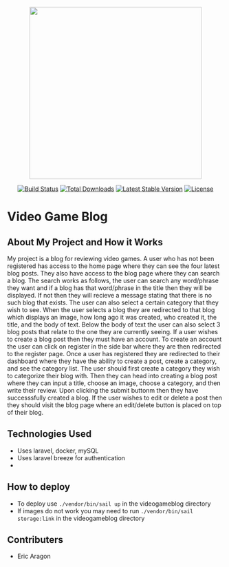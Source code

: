 <p align="center"><a href="https://laravel.com" target="_blank"><img src="https://raw.githubusercontent.com/laravel/art/master/logo-lockup/5%20SVG/2%20CMYK/1%20Full%20Color/laravel-logolockup-cmyk-red.svg" width="400"></a></p>

<p align="center">
<a href="https://travis-ci.org/laravel/framework"><img src="https://travis-ci.org/laravel/framework.svg" alt="Build Status"></a>
<a href="https://packagist.org/packages/laravel/framework"><img src="https://img.shields.io/packagist/dt/laravel/framework" alt="Total Downloads"></a>
<a href="https://packagist.org/packages/laravel/framework"><img src="https://img.shields.io/packagist/v/laravel/framework" alt="Latest Stable Version"></a>
<a href="https://packagist.org/packages/laravel/framework"><img src="https://img.shields.io/packagist/l/laravel/framework" alt="License"></a>
</p>

<h1>Video Game Blog</h1>

## About My Project and How it Works

My project is a blog for reviewing video games. A user who has not been registered has access to the home page where they can see the four latest blog posts. They also have access to the blog page where they can search a blog. The search works as follows, the user can search any word/phrase they want and if a blog has that word/phrase in the title then they will be displayed. If not then they will recieve a message stating that there is no such blog that exists. The user can also select a certain category that they wish to see. When the user selects a blog they are redirected to that blog which displays an image, how long ago it was created, who created it, the title, and the body of text. Below the body of text the user can also select 3 blog posts that relate to the one they are currently seeing. If a user wishes to create a blog post then they must have an account. To create an account the user can click on register in the side bar where they are then redirected to the register page. Once a user has registered they are redirected to their dashboard where they have the ability to create a post, create a category, and see the category list. The user should first create a category they wish to categorize their blog with. Then they can head into creating a blog post where they can input a title, choose an image, choose a category, and then write their review. Upon clicking the submit buttonm then they have successsfully created a blog. If the user wishes to edit or delete a post then they should visit the blog page where an edit/delete button is placed on top of their blog.

## Technologies Used 

- Uses laravel, docker, mySQL
- Uses laravel breeze for authentication
- 

## How to deploy
- To deploy use `./vendor/bin/sail up` in the videogameblog directory
- If images do not work you may need to run `./vendor/bin/sail storage:link` in the videogameblog directory


## Contributers
- Eric Aragon



